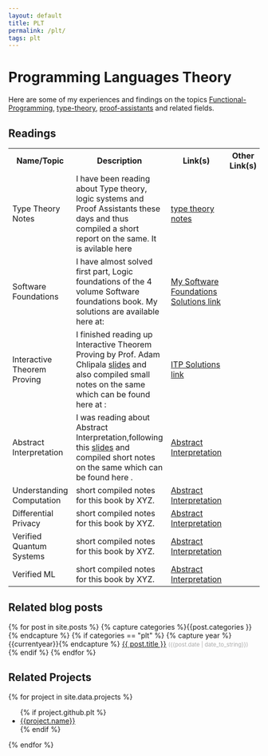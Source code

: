 ```yaml
---
layout: default
title: PLT
permalink: /plt/
tags: plt
---
```


<h1>Programming Languages Theory</h1>

Here are some of my experiences and findings on the topics 
[Functional-Programming](https://en.wikipedia.org/wiki/Functional_programming),	
[type-theory](https://en.wikipedia.org/wiki/Type_theory),
[proof-assistants](https://en.wikipedia.org/wiki/Proof_assistant) and related fields.

<h2>Readings</h2>


<table id="plt-table" style="width:100%">
  <tr>
  	<th>Name/Topic</th>
    <th>Description</th>
    <th>Link(s)</th> 
    <th>Other Link(s)</th>
  </tr>
  <tr>
  	<td>Type Theory Notes</td>
    <td>I have been reading about Type theory, logic systems and Proof Assistants these days and thus compiled a short report on the same. It is avilable here</td>
    <td><a href="https://github.com/SatyendraBanjare/Type-Theory-notes">type theory notes</a></td> 
  </tr>
  <tr>
    <td>Software Foundations</td>
    <td>I have almost solved first part, Logic foundations of the 4 volume Software foundations book. My solutions are available here at: </td>
    <td><a href="https://github.com/SatyendraBanjare/software-foundations">My Software Foundations Solutions link</a></td> 
  </tr>
  <tr>
    <td>Interactive Theorem Proving</td>
    <td>I finished reading up Interactive Theorem Proving by Prof. Adam Chlipala <a href="http://adam.chlipala.net/itp/">slides</a> 
    	 and also compiled small notes on the same which can be found here at :
    </td>
    <td><a href="https://github.com/SatyendraBanjare/itp">ITP Solutions link</a></td> 
  </tr>
  <tr>
  <td>Abstract Interpretation</td>
    <td>I was reading about Abstract Interpretation,following this <a href="http://web.mit.edu/afs/athena.mit.edu/course/16/16.399/www/">slides</a>  and compiled short notes on the same which can be found here .
    </td>
    <td><a href="https://github.com/SatyendraBanjare/MIT-Abstract-Interpretation-16.399">Abstract Interpretation</a></td> 
  </tr>
  <tr>
	<td>Understanding Computation</td>
    <td>short compiled notes for this book by XYZ.</td>
    <td><a href="https://github.com/SatyendraBanjare/MIT-Abstract-Interpretation-16.399">Abstract Interpretation</a></td> 
  </tr>
  <tr>
	<td>Differential Privacy</td>
    <td>short compiled notes for this book by XYZ.</td>
    <td><a href="https://github.com/SatyendraBanjare/MIT-Abstract-Interpretation-16.399">Abstract Interpretation</a></td> 
  </tr>
  <tr>
	<td>Verified Quantum Systems</td>
    <td>short compiled notes for this book by XYZ.</td>
    <td><a href="https://github.com/SatyendraBanjare/MIT-Abstract-Interpretation-16.399">Abstract Interpretation</a></td> 
  </tr>
  <tr>
	<td>Verified ML</td>
    <td>short compiled notes for this book by XYZ.</td>
    <td><a href="https://github.com/SatyendraBanjare/MIT-Abstract-Interpretation-16.399">Abstract Interpretation</a></td> 
  </tr>
</table>




<h2>Related blog posts</h2>
{% for post in site.posts %}
  {% capture categories %}{{post.categories }}{% endcapture %}
  {% if categories == "plt" %}
    {% capture year %}{{currentyear}}{% endcapture %} 
  <a href="{{ post.url | prepend: site.baseurl }}" class="post-link"> {{ post.title }}</a> <ran style="color:#aaa;font-size:0.8em;">({{post.date | date_to_string}})</ran>
  {% endif %}   
{% endfor %}

<h2>Related Projects</h2>

{% for project in site.data.projects %}
<ul>
	{% if project.github.plt %}
	<li>
		<a href="{{project.url}}">{{project.name}}</a>
	</li> 
	{% endif %}
</ul>
{% endfor %}

